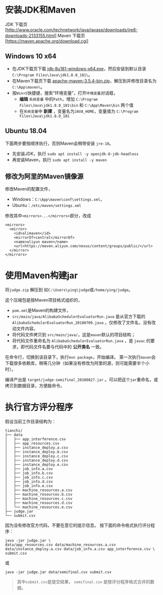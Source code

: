 # 安装JDK和Maven
JDK 下载页 [http://www.oracle.com/technetwork/java/javase/downloads/jre8-downloads-2133155.html]
Maven 下载页 [https://maven.apache.org/download.cgi]

## Windows 10 x64
+ 在JDK下载页下载 [jdk-8u181-windows-x64.exe](http://download.oracle.com/otn-pub/java/jdk/8u181-b13/96a7b8442fe848ef90c96a2fad6ed6d1/jdk-8u181-windows-x64.exe)，然后安装到默认目录`C:\Program Files\Java\jdk1.8.0_181\`。
+ 在Maven下载页下载 [apache-maven-3.5.4-bin.zip](http://www-us.apache.org/dist/maven/maven-3/3.5.4/binaries/apache-maven-3.5.4-bin.zip)，解压到并修改目录名为`C:\App\maven\`。
+ 按`Win+S`快捷键，搜索“环境变量”，打开`环境变量`对话框，
    - **编辑** `系统变量` 中的`Path`，增加 `C:\Program Files\Java\jdk1.8.0_181\bin` 和 `C:\App\Maven\bin` 两个值
    - 在`系统变量`中 **新建** ，变量名为`JAVA_HOME`，变量值为 `C:\Program Files\Java\jdk1.8.0_181`
  
## Ubuntu 18.04 
下面两步要按顺序执行，否则Maven会稍带安装 `jre-10`。
+ 先安装JDK，执行 `sudo apt install -y openjdk-8-jdk-headless`
+ 再安装Maven，执行 `sudo apt install -y maven`

## 修改为阿里的Maven镜像源
修改Maven的配置文件，
+ Windows：`C:\App\maven\conf\settings.xml`，
+ Ubuntu：`/etc/maven/settings.xml`
 
修改其中`<mirrors>...</mirrors>`部分，改成

```
<mirrors>
  <mirror>
    <id>alimaven</id>
    <mirrorOf>central</mirrorOf>
    <name>aliyun maven</name>
    <url>https://maven.aliyun.com/nexus/content/groups/public/</url>
  </mirror>
</mirrors>
```

# 使用Maven构建jar
将`judge.zip` 解压到 如`C:\Users\ying\judge`或`/home/ying/judge`。

这个压缩包是按Maven项目格式组织的，
+ `pom.xml`是Maven的构建文件，
+ `src/main/java/AlibabaSchedulerEvaluatorRun.java` 是从官方下载的`AlibabaSchedulerEvaluatorRun_20180709.java` ，仅修改了文件名，没有改动文件内容。
+ 将代码文件拷贝到 `src/main/java/`，这是`maven`默认的项目结构；
+ 将代码文件重命名为 `AlibabaSchedulerEvaluatorRun.java` ，是 `javac` 的要求，即代码文件名要与代码中的 **公开类名** 一致。

在命令行，切换到该目录下，执行`mvn package`，开始编译。
第一次执行`maven`会下载很多依赖库，稍等几分钟（如果没有修改为阿里的源，则可能需要半个小时）。

编译产出是 `target/judge-semifinal_20180827.jar` 。可以把这个`jar`重命名，或拷贝到数据目录，方便敲命令。


# 执行官方评分程序

假设当前工作目录结构为：
```
tianchi/
├── data
│   ├── app_interference.csv
│   ├── app_resources.csv
│   ├── instance_deploy.a.csv
│   ├── instance_deploy.b.csv
│   ├── instance_deploy.c.csv
│   ├── instance_deploy.d.csv
│   ├── instance_deploy.e.csv
│   ├── job_info.a.csv
│   ├── job_info.b.csv
│   ├── job_info.c.csv
│   ├── job_info.d.csv
│   ├── job_info.e.csv
│   ├── machine_resources.a.csv
│   ├── machine_resources.b.csv
│   ├── machine_resources.c.csv
│   ├── machine_resources.d.csv
│   └── machine_resources.e.csv
├── judge.jar
└── submit.csv

```
因为没有修改官方代码，不要在意它的提示信息。
按下面的命令格式执行评分程序：
```
java -jar judge.jar \
data/app_resources.csv data/machine_resources.a.csv data/instance_deploy.a.csv data/job_info.a.csv app_interference.csv \
submit.csv
```

或
```
java -jar judge.jar data/semifinal.csv submit.csv
```

> 其中`submit.csv`是提交结果， `semifinal.csv` 是按评分程序格式合并的数据。
